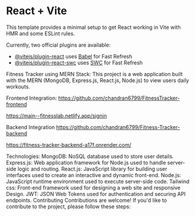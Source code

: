 # React + Vite

This template provides a minimal setup to get React working in Vite with HMR and some ESLint rules.

Currently, two official plugins are available:

- [@vitejs/plugin-react](https://github.com/vitejs/vite-plugin-react/blob/main/packages/plugin-react/README.md) uses [Babel](https://babeljs.io/) for Fast Refresh
- [@vitejs/plugin-react-swc](https://github.com/vitejs/vite-plugin-react-swc) uses [SWC](https://swc.rs/) for Fast Refresh


Fitness Tracker using MERN Stack:
This project is a web application built with the MERN (MongoDB, Express.js, React.js, Node.js) to view users daily workouts.

Frontend Integration:
https://github.com/chandran6799/FitnessTracker-frontend

https://main--fitnesslab.netlify.app/signin

Backend Integration
https://github.com/chandran6799/Fitness-Tracker-backend

https://fitness-tracker-backend-a17f.onrender.com/

Technologies:
MongoDB: NoSQL database used to store user details.
Express.js: Web application framework for Node.js used to handle server-side logic and routing.
React.js: JavaScript library for building user interfaces used to create an interactive and dynamic front-end.
Node.js: JavaScript runtime environment used to execute server-side code.
Tailwind css: Front-end framework used for designing a web site and responsive Design.
JWT: JSON Web Tokens used for authentication and securing API endpoints.
Contributing
Contributions are welcome! If you'd like to contribute to the project, please follow these steps:
